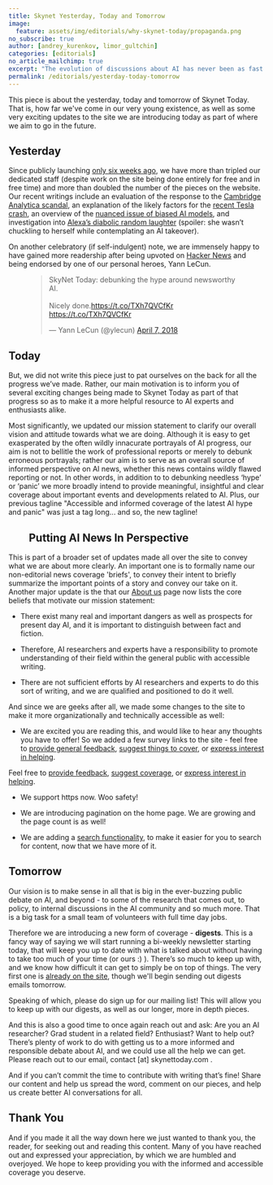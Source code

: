 ```yaml
---
title: Skynet Yesterday, Today and Tomorrow
image:
  feature: assets/img/editorials/why-skynet-today/propaganda.png
no_subscribe: true
author: [andrey_kurenkov, limor_gultchin]
categories: [editorials]
no_article_mailchimp: true
excerpt: "The evolution of discussions about AI has never been as fast paced as it is now, and so we too have been up to a lot lately"
permalink: /editorials/yesterday-today-tomorrow
---
```


This piece is about the yesterday, today and tomorrow of Skynet Today. That is, how far we've come in our very young existence, as well as some very exciting updates to the site we are introducing today as part of where we aim to go in the future.

## Yesterday
Since publicly launching [only six weeks ago](https://www.skynettoday.com/content/editorials/call-for-collaborators/), we have more than tripled our dedicated staff (despite work on the site being done entirely for free and in free time) and more than doubled the number of the pieces on the website. Our recent writings include an evaluation of the response to the [Cambridge Analytica scandal](https://www.skynettoday.com/content/news/camanalyt/), an explanation of the likely factors for the [recent Tesla crash](https://www.skynettoday.com/content/news/tesla-crash/), an overview of the [nuanced issue of biased AI models](https://www.skynettoday.com/content/news/face-recog/), and investigation into [Alexa’s diabolic random laughter](https://www.skynettoday.com/content/news/alexa-laughter/) (spoiler: she wasn’t chuckling to herself while contemplating an AI takeover).

On another celebratory (if self-indulgent) note, we are immensely happy to have gained more readership after being upvoted on [Hacker News](https://news.ycombinator.com/item?id=16822376) and being endorsed by one of our personal heroes, Yann LeCun.

<figure>
<blockquote class="twitter-tweet" data-lang="en"><p lang="en" dir="ltr">SkyNet Today: debunking the hype around newsworthy AI.<br><br>Nicely done.<a href="https://t.co/TXh7QVCfKr">https://t.co/TXh7QVCfKr</a> <a href="https://t.co/TXh7QVCfKr">https://t.co/TXh7QVCfKr</a></p>&mdash; Yann LeCun (@ylecun) <a href="https://twitter.com/ylecun/status/982567038714458114?ref_src=twsrc%5Etfw">April 7, 2018</a></blockquote>
<script async src="https://platform.twitter.com/widgets.js" charset="utf-8"></script>
</figure>

## Today
But, we did not write this piece just to pat ourselves on the back for all the progress we’ve made. Rather, our main motivation is to inform you of several exciting changes being made to Skynet Today as part of that progress so as to make it a more helpful resource to AI experts and enthusiasts alike. 

Most significantly, we updated our mission statement to clarify our overall vision and attitude towards what we are doing. Although it is easy to get exasperated by the often wildly innacurate portrayals of AI progress, our aim is not to bellitle the work of professional reports or merely to debunk erroneous portrayals; rather our aim is to serve as an overall source of informed perspective on AI news, whether this news contains wildly flawed reporting or not. In other words, in addition to to debunking needless ‘hype’ or ‘panic’ we more broadly intend to provide meaningful, insightful and clear coverage about important events and developments related to AI. Plus, our previous tagline "Accessible and informed coverage of the latest AI hype and panic" was just a tag long... and so, the new tagline! 

<figure>
<h2 class="site-description">Putting AI News In Perspective</h2> 
</figure>

This is part of a broader set of updates made all over the site to convey what we are about more clearly. An important one is to formally name our non-editorial news coverage 'briefs', to convey their intent to briefly summarize the important points of a story and convey our take on it. Another major update is the that our [About us](/about) page now lists the core beliefs that motivate our mission statement: 

* There exist many real and important dangers as well as prospects for present day AI, and it is important to distinguish between fact and fiction.

* Therefore, AI researchers and experts have a responsibility to promote understanding of their field within the general public with accessible writing.

* There are not sufficient efforts by AI researchers and experts to do this sort of writing, and we are qualified and positioned to do it well. 

And since we are geeks after all, we made some changes to the site to make it more organizationally and technically accessible as well:

* We are excited you are reading this, and would like to hear any thoughts you have to offer! So we added a few survey links to the site - feel free to [provide general feedback](https://goo.gl/forms/XVMpnbggACmHWfxW2), [suggest things to cover](https://goo.gl/forms/6e34w1B6vImi9wkZ2), or [express interest in helping](https://goo.gl/forms/XVMpnbggACmHWfxW2).

Feel free to [provide feedback](https://goo.gl/forms/6e34w1B6vImi9wkZ2), [suggest coverage](https://goo.gl/forms/BUN03yZmpS0L2uMY2), or [express interest in helping](https://goo.gl/forms/XVMpnbggACmHWfxW2).

* We support https now. Woo safety!

* We are introducing pagination on the home page. We are growing and the page count is as well!

* We are adding a [search functionality](/search), to make it easier for you to search for content, now that we have more of it.

## Tomorrow

Our vision is to make sense in all that is big in the ever-buzzing public debate on AI, and beyond - to some of the research that comes out, to policy, to internal discussions in the AI community and so much more. That is a big task for a small team of volunteers with full time day jobs. 

Therefore we are introducing a new form of coverage - **digests**. This is a fancy way of saying we will start running a bi-weekly newsletter starting today, that will keep you up to date with what is talked about without having to take too much of your time (or ours :) ). There’s so much to keep up with, and we know how difficult it can get to simply be on top of things. The very first one is [already on the site](/categories/digests), though we'll begin sending out digests emails tomorrow.

Speaking of which, please do sign up for our mailing list! This will allow you to keep up with our digests, as well as our longer, more in depth pieces.

And this is also a good time to once again reach out and ask: Are you an AI researcher? Grad student in a related field? Enthusiast? Want to help out? There’s plenty of work to do with getting us to a more informed and responsible debate about AI, and we could use all the help we can get. Please reach out to our email, contact [at] skynettoday.com . 

And if you can’t commit the time to contribute with writing that’s fine! Share our content and help us spread the word, comment on our pieces, and help us create better AI conversations for all. 

## Thank You

And if you made it all the way down here we just wanted to thank you, the reader, for seeking out and reading this content. Many of you have reached out and expressed your appreciation, by which we are humbled and overjoyed.  We hope to keep providing you with the informed and accessible coverage you deserve. 
